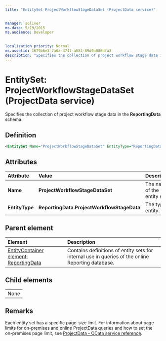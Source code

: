 ```yaml
---
title: "EntitySet ProjectWorkflowStageDataSet (ProjectData service)"

 
manager: soliver
ms.date: 5/19/2015
ms.audience: Developer
 
 
localization_priority: Normal
ms.assetid: 1679b6e3-7a6a-4747-a584-89d9a086dfa3
description: "Specifies the collection of project workflow stage data in the ReportingData schema."
---
```


# EntitySet: ProjectWorkflowStageDataSet (ProjectData service)

Specifies the collection of project workflow stage data in the **ReportingData** schema. 
  
## Definition

```XML
<EntitySet Name="ProjectWorkflowStageDataSet" EntityType="ReportingData.ProjectWorkflowStageData" />

```

## Attributes

|**Attribute**|**Value**|**Description**|
|:-----|:-----|:-----|
|**Name** <br/> |**ProjectWorkflowStageDataSet** <br/> |The name of the entity set.  <br/> |
|**EntityType** <br/> |**ReportingData.ProjectWorkflowStageData** <br/> |The type of entity.  <br/> |
   
## Parent element

|**Element**|**Description**|
|:-----|:-----|
|[EntityContainer element: ReportingData](entitycontainer-reportingdata-projectdata-service.md) <br/> |Contains definitions of entity sets for internal use in queries of the online Reporting database.  <br/> |
   
## Child elements

||
|:-----|
|None |
   
## Remarks

Each entity set has a specific page-size limit. For information about page limits for on-premises and online ProjectData queries and how to set the on-premises page limit, see [ProjectData - OData service reference](projectdataproject-odata-service-reference.md).
  

